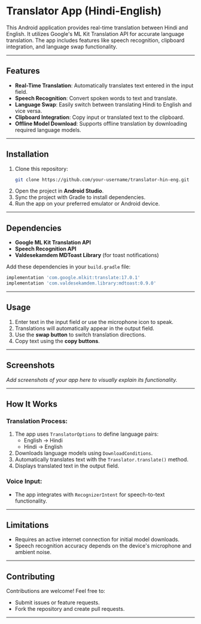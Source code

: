 # Translator App (Hindi-English)

This Android application provides real-time translation between Hindi and English. It utilizes Google's ML Kit Translation API for accurate language translation. The app includes features like speech recognition, clipboard integration, and language swap functionality.

---

## Features

- **Real-Time Translation**: Automatically translates text entered in the input field.
- **Speech Recognition**: Convert spoken words to text and translate.
- **Language Swap**: Easily switch between translating Hindi to English and vice versa.
- **Clipboard Integration**: Copy input or translated text to the clipboard.
- **Offline Model Download**: Supports offline translation by downloading required language models.

---

## Installation

1. Clone this repository:
   ```bash
   git clone https://github.com/your-username/translator-hin-eng.git
   ```
2. Open the project in **Android Studio**.
3. Sync the project with Gradle to install dependencies.
4. Run the app on your preferred emulator or Android device.

---

## Dependencies

- **Google ML Kit Translation API**
- **Speech Recognition API**
- **Valdesekamdem MDToast Library** (for toast notifications)

Add these dependencies in your `build.gradle` file:
```gradle
implementation 'com.google.mlkit:translate:17.0.1'
implementation 'com.valdesekamdem.library:mdtoast:0.9.0'
```

---

## Usage

1. Enter text in the input field or use the microphone icon to speak.
2. Translations will automatically appear in the output field.
3. Use the **swap button** to switch translation directions.
4. Copy text using the **copy buttons**.

---

## Screenshots

_Add screenshots of your app here to visually explain its functionality._

---

## How It Works

### Translation Process:
1. The app uses `TranslatorOptions` to define language pairs:
   - English → Hindi
   - Hindi → English
2. Downloads language models using `DownloadConditions`.
3. Automatically translates text with the `Translator.translate()` method.
4. Displays translated text in the output field.

### Voice Input:
- The app integrates with `RecognizerIntent` for speech-to-text functionality.

---

## Limitations

- Requires an active internet connection for initial model downloads.
- Speech recognition accuracy depends on the device's microphone and ambient noise.

---

## Contributing

Contributions are welcome! Feel free to:
- Submit issues or feature requests.
- Fork the repository and create pull requests.

---
